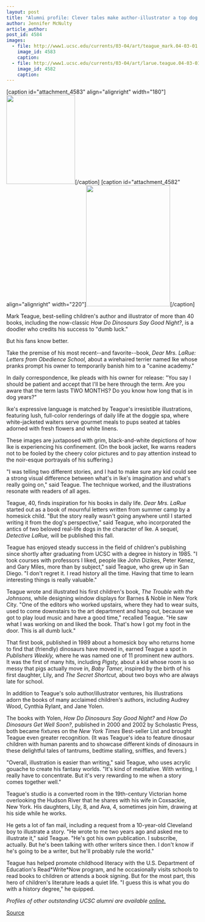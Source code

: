 ```yaml
---
layout: post
title: "Alumni profile: Clever tales make author-illustrator a top dog in children's publishing"
author: Jennifer McNulty
article_author: 
post_id: 4584
images:
  - file: http://www1.ucsc.edu/currents/03-04/art/teague_mark.04-03-01.180.jpg
    image_id: 4583
    caption: 
  - file: http://www1.ucsc.edu/currents/03-04/art/larue.teague.04-03-01.220.jpg
    image_id: 4582
    caption: 
---
```


[caption id="attachment_4583" align="alignright" width="180"]<a href="http://dev-ucsc-news.pantheonsite.io/wp-content/uploads/2004/03/teague_mark.04-03-01.180.jpg"><img class="size-full wp-image-4583" src="http://dev-ucsc-news.pantheonsite.io/wp-content/uploads/2004/03/teague_mark.04-03-01.180.jpg" alt="" width="180" height="233" /></a>[/caption]
[caption id="attachment_4582" align="alignright" width="220"]<a href="http://dev-ucsc-news.pantheonsite.io/wp-content/uploads/2004/03/larue.teague.04-03-01.220.jpg"><img class="size-full wp-image-4582" src="http://dev-ucsc-news.pantheonsite.io/wp-content/uploads/2004/03/larue.teague.04-03-01.220.jpg" alt="" width="220" height="317" /></a>[/caption]
<p>
  Mark Teague, best-selling children's author and illustrator of more than 40 books, including the now-classic <i>How Do Dinosaurs Say Good Night?</i>, is a doodler who credits his success to "dumb luck."
</p>
<p>
  But his fans know better.<br>
</p>
<p>
  Take the premise of his most recent--and favorite--book, <i>Dear Mrs. LaRue: Letters from Obedience School,</i> about a wirehaired terrier named Ike whose pranks prompt his owner to temporarily banish him to a "canine academy."<br>
</p>
<p>
  In daily correspondence, Ike pleads with his owner for release: "You say I should be patient and accept that I'll be here through the term. Are you aware that the term lasts TWO MONTHS? Do you know how long that is in dog years?"<br>
</p>
<p>
  Ike's expressive language is matched by Teague's irresistible illustrations, featuring lush, full-color renderings of daily life at the doggie spa, where white-jacketed waiters serve gourmet meals to pups seated at tables adorned with fresh flowers and white linens.
</p>
<p>
  These images are juxtaposed with grim, black-and-white depictions of how Ike is experiencing his confinement. (On the book jacket, Ike warns readers not to be fooled by the cheery color pictures and to pay attention instead to the noir-esque portrayals of his suffering.)<br>
</p>
<p>
  "I was telling two different stories, and I had to make sure any kid could see a strong visual difference between what's in Ike's imagination and what's really going on," said Teague. The technique worked, and the illustrations resonate with readers of all ages.<br>
</p>
<p>
  Teague, 40, finds inspiration for his books in daily life. <i>Dear Mrs. LaRue</i> started out as a book of mournful letters written from summer camp by a homesick child. "But the story really wasn't going anywhere until I started writing it from the dog's perspective," said Teague, who incorporated the antics of two beloved real-life dogs in the character of Ike. A sequel, <i>Detective LaRue,</i> will be published this fall.<br>
</p>
<p>
  Teague has enjoyed steady success in the field of children's publishing since shortly after graduating from UCSC with a degree in history in 1985. "I took courses with professors I liked, people like John Dizikes, Peter Kenez, and Gary Miles, more than by subject," said Teague, who grew up in San Diego. "I don't regret it. I read history all the time. Having that time to learn interesting things is really valuable."<br>
</p>
<p>
  Teague wrote and illustrated his first children's book, <i>The Trouble with the Johnsons,</i> while designing window displays for Barnes &amp; Noble in New York City. "One of the editors who worked upstairs, where they had to wear suits, used to come downstairs to the art department and hang out, because we got to play loud music and have a good time," recalled Teague. "He saw what I was working on and liked the book. That's how I got my foot in the door. This is all dumb luck."<br>
</p>
<p>
  That first book, published in 1989 about a homesick boy who returns home to find that (friendly) dinosaurs have moved in, earned Teague a spot in <i>Publishers Weekly,</i> where he was named one of 11 prominent new authors. It was the first of many hits, including <i>Pigsty,</i> about a kid whose room is so messy that pigs actually move in, <i>Baby Tamer,</i> inspired by the birth of his first daughter, Lily, and <i>The Secret Shortcut,</i> about two boys who are always late for school.
</p>
<p>
  In addition to Teague's solo author/illustrator ventures, his illustrations adorn the books of many acclaimed children's authors, including Audrey Wood, Cynthia Rylant, and Jane Yolen.<br>
</p>
<p>
  The books with Yolen, <i>How Do Dinosaurs Say Good Night?</i> and <i>How Do Dinosaurs Get Well Soon?</i>, published in 2000 and 2002 by Scholastic Press, both became fixtures on the <i>New York Times</i> Best-seller List and brought Teague even greater recognition. (It was Teague's idea to feature dinosaur children with human parents and to showcase different kinds of dinosaurs in these delightful tales of tantrums, bedtime stalling, sniffles, and fevers.)<br>
</p>
<p>
  "Overall, illustration is easier than writing," said Teague, who uses acrylic gouache to create his fantasy worlds. "It's kind of meditative. With writing, I really have to concentrate. But it's very rewarding to me when a story comes together well."<br>
</p>
<p>
  Teague's studio is a converted room in the 19th-century Victorian home overlooking the Hudson River that he shares with his wife in Coxsackie, New York. His daughters, Lily, 8, and Ava, 4, sometimes join him, drawing at his side while he works.<br>
</p>
<p>
  He gets a lot of fan mail, including a request from a 10-year-old Cleveland boy to illustrate a story. "He wrote to me two years ago and asked me to illustrate it," said Teague. "He's got his own publication. I subscribe, actually. But he's been talking with other writers since then. I don't know if he's going to be a writer, but he'll probably rule the world."<br>
</p>
<p>
  Teague has helped promote childhood literacy with the U.S. Department of Education's Read*Write*Now program, and he occasionally visits schools to read books to children or attends a book signing. But for the most part, this hero of children's literature leads a quiet life. "I guess this is what you do with a history degree," he quipped.<br>
</p>
<p>
  <i>Profiles of other outstanding UCSC alumni are available <a href="http://www.ucsc.edu/alumni_friends/profiles/">online.</a></i>
</p>
<p><a href="http://www1.ucsc.edu/currents/03-04/03-01/teague.html" title="Permalink to teague">Source</a></p>
